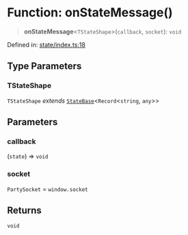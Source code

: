 # Function: onStateMessage()

> **onStateMessage**\<`TStateShape`\>(`callback`, `socket`): `void`

Defined in: [state/index.ts:18](https://github.com/benallfree/lab13/blob/9ac0af7da9640b4b5437ad34793eec1f82ae6b92/sdk/src/online/state/index.ts#L18)

## Type Parameters

### TStateShape

`TStateShape` *extends* [`StateBase`](../type-aliases/StateBase.md)\<`Record`\<`string`, `any`\>\>

## Parameters

### callback

(`state`) => `void`

### socket

`PartySocket` = `window.socket`

## Returns

`void`

